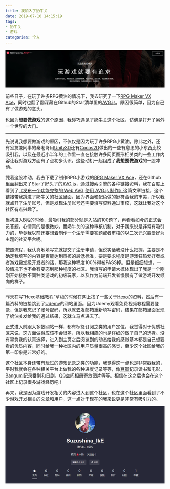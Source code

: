 ```yaml
---
title: 我加入了奶牛关
date: 2019-07-10 14:15:19
tags:
- 奶牛关
- 游戏
categories: 个人
---
```


![](7.我加入了奶牛关/1.png)

前些日子，在玩了许多RPG黄油的情况下，我去研究了一下[RPG Maker VX Ace](http://www.rpgmakerweb.com/products/programs/rpg-maker-vx-ace)，同时也翻了翻深藏在Github的Star清单里的[AVG.js](https://github.com/avgjs/avg-core)，原因很简单，因为自己有了做游戏的念头。

也因为**想要做游戏**的这个原因，我碰巧遇见了[奶牛关](https://cowlevel.net)这个社区，仿佛是打开了另外一个世界的大门。

<!-- more -->

***

先说说我想要做游戏的原因，不仅仅是因为玩了许多RPG小黄油，除此之外，还有室友兼同事的秦老哥用[Unity3D](https://unity3d.com/cn/)还有[Cocos2D](https://cocos2d-x.org/)做出的一些有意思的小东西比较吸引我，以及在最近小半年的工作里一直在接触许多网页图形相关类的一些工作内容让我对游戏方面有了点初步认识，这些动机一起组成了**我想要做游戏**的一股冲动。

凭着这股冲动，我去下载了制作RPG小游戏的[RPG Maker VX Ace](http://www.rpgmakerweb.com/products/programs/rpg-maker-vx-ace)，还在Github里面翻出来了Star了好久了的[AVG.js](https://github.com/avgjs/avg-core)，通过搜索引擎的各种链接资料，我在百度上看到了[《发布一个功能完整的 Web AVG,使用 AVG.js 制作》](https://cowlevel.net/article/1872554)这篇文章链接，这个链接带我跳进了奶牛关的社区里面，因为界面和配色做的挺符合我的审美，所以我就点开了注册账号，但是发现注册账号还需要填写资料通过审核，这就让我对这个社区有点兴趣了。

当初进入B站的时候，最吸引我的部分就是入站的100题了，再看看如今的正式会员答题，心情真的是很微妙。而奶牛关的这种审核机制，对于我来说是非常有吸引力的，毕竟我以前还妄想着制作一个注册需要答题或者审核的以二次元兴趣爱好为主题的社交平台呢。

按照流程，我认真地填写完就提交了注册申请，但说实话我没什么把握，主要是不确定我填写的内容是否能达到审核的最低标准，要是要求程度是游戏狂热爱好者或者游戏殿堂级开发者的话，那我这种程度100%得被PASS掉。但是细细想想，一般情况下也不会有变态到那种程度的社区。我填写的申请大概体现出了我是一个刚刚开始接触不同种类游戏的初级玩家，以及作为前端开发者慢慢有了做游戏开发倾向的样子。

***

昨天在写“Hexo基础教程”草稿的时候在网上找了一些关于[Hexo](https://hexo.io/zh-cn/)的资料，然后有一篇资料的链接跳到了[Udemy](https://www.udemy.com/)的网站里面。因为Udemy观看免费视频教程需要登录，但是我忘记了账号密码，所以就去发邮箱重新填写密码，结果在邮箱里面发现了奶油关发给我的通过结果，这就立马点进去了。

正式进入前跟大多数网站一样，都有标签订阅之类的用户定位，我觉得对于优质社区来说，这方面做得应该不会很差，所以我相应的也是仔细的做了自己的选择。没有辜负我的认真选择，进入到主页之后阅览到的动态给我的感觉基本都是自己想要看的优质内容，同时给我一种社区内的用户质量很高的感觉，至少这个社区给我的第一印象是非常好的。

这个社区本身还带有玩过的游戏记录之类的功能，我觉得这一点也是非常戳我的，平时我就会在各种相关平台上做我的各种进度记录等等，像[豆瓣](https://www.douban.com/people/179003512/)记录读书和电影，[Bangumi](http://bangumi.tv/user/ikundefined)记录番剧和日剧，[QQ空间相册](https://user.qzone.qq.com/1581740452/photo)寄放图片等等。相信在这之后也会在这个社区上记录很多游戏经历吧！

再来，我是因为游戏开发相关的内容进入到这个社区，也在这个社区里面看到了不少游戏开发相关的文章和用户，这一点对于现在的我来说更是非常有吸引力的。

![](7.我加入了奶牛关/2.png)